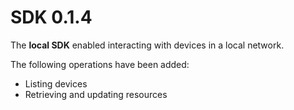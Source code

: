 # SDK 0.1.4

The **local SDK** enabled interacting with devices in a local network.

The following operations have been added:
- Listing devices 
- Retrieving and updating resources 

